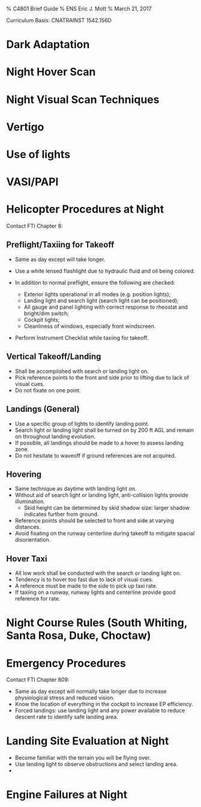 % C4801 Brief Guide
% ENS Eric J. Mott
% March 21, 2017

Curriculum Basis: CNATRAINST 1542.156D

Dark Adaptation
===============

Night Hover Scan
================

Night Visual Scan Techniques
============================

Vertigo
=======

Use of lights
=============

VASI/PAPI
=========

Helicopter Procedures at Night
==============================

Contact FTI Chapter 8:

Preflight/Taxiing for Takeoff
-----------------------------

- Same as day except will take longer.
- Use a white lensed flashlight due to hydraulic fluid and oil being colored.
- In addition to normal preflight, ensure the following are checked:
  - Exterior lights operational in all modes (e.g. position lights);
  - Landing light and search light (search light can be positioned);
  - All gauge and panel lighting with correct response to rheostat and
    bright/dim switch;
  - Cockpit lights;
  - Cleanliness of windows, especially front windscreen.

- Perform Instrument Checklist while taxiing for takeoff.

Vertical Takeoff/Landing
------------------------

- Shall be accomplished with search or landing light on.
- Pick reference points to the front and side prior to lifting due to lack of
  visual cues.
- Do not fixate on one point.

Landings (General)
------------------

- Use a specific group of lights to identify landing point.
- Search light or landing light shall be turned on by 200 ft AGL and remain on
  throughout landing evolution.
- If possible, all landings should be made to a hover to assess landing zone.
- Do not hesitate to waveoff if ground references are not acquired.

Hovering
--------

- Same technique as daytime with landing light on.
- Without aid of search light or landing light, anti-collision lights provide
  illumination.
  - Skid height can be determined by skid shadow size: larger shadow indicates
    further from ground.
- Reference points should be selected to front and side at varying distances.
- Avoid fixating on the runway centerline during takeoff to mitigate spacial
  disorientation.

Hover Taxi
----------

- All low work shall be conducted with the search or landing light on.
- Tendency is to hover too fast due to lack of visual cues.
- A reference must be made to the side to pick up taxi rate.
- If taxiing on a runway, runway lights and centerline provide good reference
  for rate.

Night Course Rules (South Whiting, Santa Rosa, Duke, Choctaw)
=============================================================

Emergency Procedures
====================

Contact FTI Chapter 809:

- Same as day except will normally take longer due to increase physiological
  stress and reduced vision.
- Know the location of everything in the cockpit to increase EP efficiency.
- Forced landings: use landing light and any power available to reduce descent
  rate to identify safe landing area.

Landing Site Evaluation at Night
================================

- Become familiar with the terrain you will be flying over.
- Use landing light to observe obstructions and select landing area.
-

Engine Failures at Night
========================
